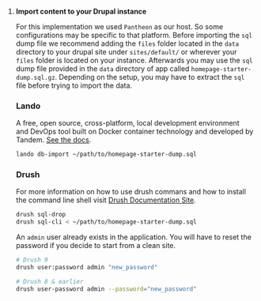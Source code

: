 1. **Import content to your Drupal instance**

   For this implementation we used `Pantheon` as our host. So some configurations may be specific to that platform. Before importing the `sql` dump file we recommend adding the `files` folder located in the `data` directory to your drupal site under `sites/default/` or wherever your `files` folder is located on your instance. Afterwards you may use the `sql` dump file provided in the `data` directory of app called `homepage-starter-dump.sql.gz`. Depending on the setup, you may have to extract the `sql` file before trying to import the data.

   ### Lando

   A free, open source, cross-platform, local development environment and DevOps tool built on Docker container technology and developed by Tandem. [See the docs](https://docs.lando.dev/).

   ```sh
   lando db-import ~/path/to/homepage-starter-dump.sql
   ```

   ### Drush

   For more information on how to use drush commans and how to install the command line shell visit [Drush Documentation Site](https://www.drush.org/latest/).

   ```sh
   drush sql-drop
   drush sql-cli < ~/path/to/homepage-starter-dump.sql
   ```

   An `admin` user already exists in the application. You will have to reset the password if you decide to start from a clean site.

   ```sh
   # Drush 9
   drush user:password admin "new_password"

   # Drush 8 & earlier
   drush user-password admin --password="new_password"
   ```

